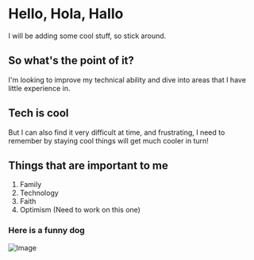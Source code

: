 # Hello, Hola, Hallo

I will be adding some cool stuff, so stick around.

## So what's the point of it?

I'm looking to improve my technical ability and dive into areas that I have little experience in.

## Tech is cool

But I can also find it very difficult at time, and frustrating, I need to remember by staying cool things will get much cooler in turn!

## Things that are important to me
1. Family
2. Technology
3. Faith 
4. Optimism (Need to work on this one)

### Here is a funny dog
![Image](https://static.boredpanda.com/blog/wp-content/uploads/2020/01/5e25585b32090_f4k49p2onys31__700.jpg)
```
